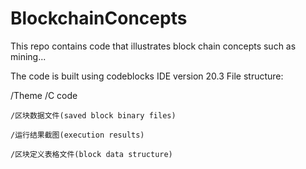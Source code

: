 # BlockchainConcepts
This repo contains code that illustrates block chain concepts such as mining...

The code is built using codeblocks IDE version 20.3
File structure:

/Theme
    /C code
    
    /区块数据文件(saved block binary files)
    
    /运行结果截图(execution results)
    
    /区块定义表格文件(block data structure)
